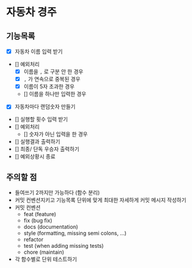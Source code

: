 # 자동차 경주

## 기능목록

- [x] 자동차 이름 입력 받기
- [] 예외처리
  - [x] 이름을 `,` 로 구분 안 한 경우
  - [x] `,` 가 연속으로 중복된 경우
  - [x] 이름이 5자 초과한 경우
  - [] 이름을 하나만 입력한 경우
- [x] 자동차마다 랜덤숫자 만들기
- [] 실행할 횟수 입력 받기
- [] 예외처리
  - [] 숫자가 아닌 입력을 한 경우
- [] 실행결과 출력하기
- [] 최종/ 단독 우승자 출력하기
- [] 예외상황시 종료

## 주의할 점

- 들여쓰기 2까지만 가능하다 (함수 분리)
- 커밋 컨벤션지키고 기능목록 단위에 맞게 최대한 자세하게 커밋 메시지 작성하기
- 커밋 컨벤션
  - feat (feature)
  - fix (bug fix)
  - docs (documentation)
  - style (formatting, missing semi colons, …)
  - refactor
  - test (when adding missing tests)
  - chore (maintain)
- 각 함수별로 단위 테스트하기
